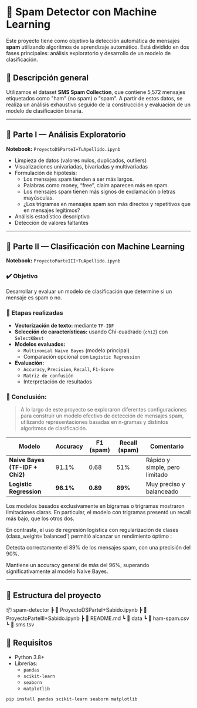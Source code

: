 # 📧 Spam Detector con Machine Learning

Este proyecto tiene como objetivo la detección automática de mensajes **spam** utilizando algoritmos de aprendizaje automático. Está dividido en dos fases principales: análisis exploratorio y desarrollo de un modelo de clasificación.

## 🧠 Descripción general

Utilizamos el dataset **SMS Spam Collection**, que contiene 5,572 mensajes etiquetados como "ham" (no spam) o "spam". A partir de estos datos, se realiza un análisis exhaustivo seguido de la construcción y evaluación de un modelo de clasificación binaria.

---

## 🧩 Parte I — Análisis Exploratorio

**Notebook:** `ProyectoDSParteI+TuApellido.ipynb`

- Limpieza de datos (valores nulos, duplicados, outliers)
- Visualizaciones univariadas, bivariadas y multivariadas
- Formulación de hipótesis:
  - Los mensajes spam tienden a ser más largos.
  - Palabras como money, “free”, claim aparecen más en spam.
  - Los mensajes spam tienen más signos de exclamación o letras mayúsculas.
  - ¿Los trigramas en mensajes spam son más directos y repetitivos que en mensajes legítimos?
- Análisis estadístico descriptivo
- Detección de valores faltantes

---

## 🤖 Parte II — Clasificación con Machine Learning

**Notebook:** `ProyectoParteIII+TuApellido.ipynb`

### ✔️ Objetivo

Desarrollar y evaluar un modelo de clasificación que determine si un mensaje es spam o no.

### 🧱 Etapas realizadas

- **Vectorización de texto:** mediante `TF-IDF`
- **Selección de características:** usando Chi-cuadrado (`chi2`) con `SelectKBest`
- **Modelos evaluados:**
  - `Multinomial Naive Bayes` (modelo principal)
  - Comparación opcional con `Logistic Regression`
- **Evaluación:**
  - `Accuracy`, `Precision`, `Recall`, `F1-Score`
  - `Matriz de confusión`
  - Interpretación de resultados

### 🧠 Conclusión:

> A lo largo de este proyecto se exploraron diferentes configuraciones para construir un modelo efectivo de detección de mensajes spam, utilizando representaciones basadas en n-gramas y distintos algoritmos de clasificación.

| Modelo                          | Accuracy  | F1 (spam) | Recall (spam) | Comentario                     |
| ------------------------------- | --------- | --------- | ------------- | ------------------------------ |
| **Naive Bayes (TF-IDF + Chi2)** | 91.1%     | 0.68      | 51%           | Rápido y simple, pero limitado |
| **Logistic Regression**         | **96.1%** | **0.89**  | **89%**       | Muy preciso y balanceado       |

Los modelos basados exclusivamente en bigramas o trigramas mostraron limitaciones claras. En particular, el modelo con trigramas presentó un recall más bajo, que los otros dos.

En contraste, el uso de regresión logística con regularización de clases (class_weight='balanced') permitió alcanzar un rendimiento óptimo :

Detecta correctamente el 89% de los mensajes spam, con una precisión del 90%.

Mantiene un accuracy general de más del 96%, superando significativamente al modelo Naive Bayes.

---

## 📁 Estructura del proyecto

📦 spam-detector
┣ 📄 ProyectoDSParteI+Sabido.ipynb
┣ 📄 ProyectoParteIII+Sabido.ipynb
┣ 📄 README.md
┗ 📂 data
┗ 📄 ham-spam.csv
┗ 📄 sms.tsv

## 🔧 Requisitos

- Python 3.8+
- Librerías:
  - `pandas`
  - `scikit-learn`
  - `seaborn`
  - `matplotlib`

```bash
pip install pandas scikit-learn seaborn matplotlib
```

